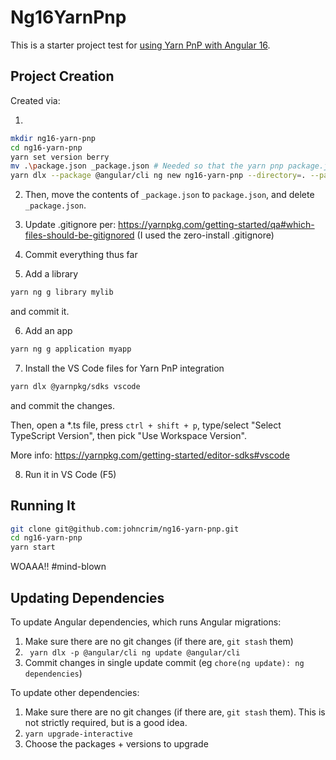 # Ng16YarnPnp

This is a starter project test for [using Yarn PnP with Angular 16](https://github.com/angular/angular-cli/issues/16980).

## Project Creation

Created via:

1.
```bash
mkdir ng16-yarn-pnp
cd ng16-yarn-pnp
yarn set version berry
mv .\package.json _package.json # Needed so that the yarn pnp package.json isn't in the way
yarn dlx --package @angular/cli ng new ng16-yarn-pnp --directory=. --package-manager=yarn --create-application=false --minimal --commit=false
```

2. Then, move the contents of `_package.json` to `package.json`, and delete `_package.json`.

3. Update .gitignore per: https://yarnpkg.com/getting-started/qa#which-files-should-be-gitignored
(I used the zero-install .gitignore)

4. Commit everything thus far

5. Add a library
```bash
yarn ng g library mylib
```

and commit it.

6. Add an app
```bash
yarn ng g application myapp
```

7. Install the VS Code files for Yarn PnP integration

```bash
yarn dlx @yarnpkg/sdks vscode
```

and commit the changes.

Then, open a *.ts file, press `ctrl + shift + p`, type/select "Select TypeScript Version", then pick "Use Workspace Version".

More info: https://yarnpkg.com/getting-started/editor-sdks#vscode

8. Run it in VS Code (F5)

## Running It

```bash
git clone git@github.com:johncrim/ng16-yarn-pnp.git
cd ng16-yarn-pnp
yarn start
```

WOAAA!! #mind-blown

## Updating Dependencies

To update Angular dependencies, which runs Angular migrations:

1. Make sure there are no git changes (if there are, `git stash` them)
2. ` yarn dlx -p @angular/cli ng update @angular/cli`
3. Commit changes in single update commit (eg `chore(ng update): ng dependencies`)

To update other dependencies:

1. Make sure there are no git changes (if there are, `git stash` them). This is not strictly required, but is a good idea.
2. `yarn upgrade-interactive`
3. Choose the packages + versions to upgrade
